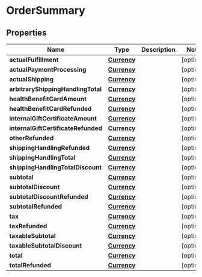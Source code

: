 
# OrderSummary

## Properties
Name | Type | Description | Notes
------------ | ------------- | ------------- | -------------
**actualFulfillment** | [**Currency**](Currency.md) |  |  [optional]
**actualPaymentProcessing** | [**Currency**](Currency.md) |  |  [optional]
**actualShipping** | [**Currency**](Currency.md) |  |  [optional]
**arbitraryShippingHandlingTotal** | [**Currency**](Currency.md) |  |  [optional]
**healthBenefitCardAmount** | [**Currency**](Currency.md) |  |  [optional]
**healthBenefitCardRefunded** | [**Currency**](Currency.md) |  |  [optional]
**internalGiftCertificateAmount** | [**Currency**](Currency.md) |  |  [optional]
**internalGiftCertificateRefunded** | [**Currency**](Currency.md) |  |  [optional]
**otherRefunded** | [**Currency**](Currency.md) |  |  [optional]
**shippingHandlingRefunded** | [**Currency**](Currency.md) |  |  [optional]
**shippingHandlingTotal** | [**Currency**](Currency.md) |  |  [optional]
**shippingHandlingTotalDiscount** | [**Currency**](Currency.md) |  |  [optional]
**subtotal** | [**Currency**](Currency.md) |  |  [optional]
**subtotalDiscount** | [**Currency**](Currency.md) |  |  [optional]
**subtotalDiscountRefunded** | [**Currency**](Currency.md) |  |  [optional]
**subtotalRefunded** | [**Currency**](Currency.md) |  |  [optional]
**tax** | [**Currency**](Currency.md) |  |  [optional]
**taxRefunded** | [**Currency**](Currency.md) |  |  [optional]
**taxableSubtotal** | [**Currency**](Currency.md) |  |  [optional]
**taxableSubtotalDiscount** | [**Currency**](Currency.md) |  |  [optional]
**total** | [**Currency**](Currency.md) |  |  [optional]
**totalRefunded** | [**Currency**](Currency.md) |  |  [optional]



